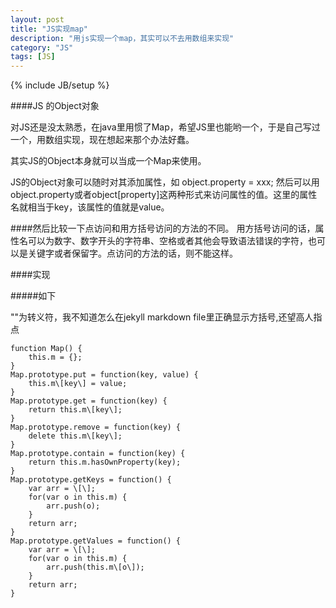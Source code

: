 ```yaml
---
layout: post
title: "JS实现map"
description: "用js实现一个map，其实可以不去用数组来实现"
category: "JS" 
tags: [JS]
---
```

{% include JB/setup %}

####JS 的Object对象

对JS还是没太熟悉，在java里用惯了Map，希望JS里也能哟一个，于是自己写过一个，用数组实现，现在想起来那个办法好蠢。

其实JS的Object本身就可以当成一个Map来使用。

JS的Object对象可以随时对其添加属性，如
	object.property = xxx;
然后可以用object.property或者object\[property\]这两种形式来访问属性的值。这里的属性名就相当于key，该属性的值就是value。

####然后比较一下点访问和用方括号访问的方法的不同。
用方括号访问的话，属性名可以为数字、数字开头的字符串、空格或者其他会导致语法错误的字符，也可以是关键字或者保留字。点访问的方法的话，则不能这样。


####实现

#####如下

"\"为转义符，我不知道怎么在jekyll markdown file里正确显示方括号,还望高人指点
	
	function Map() {
		this.m = {};
	}
	Map.prototype.put = function(key, value) {
		this.m\[key\] = value;
	}
	Map.prototype.get = function(key) {
		return this.m\[key\];
	}
	Map.prototype.remove = function(key) {
		delete this.m\[key\];
	}
	Map.prototype.contain = function(key) {
		return this.m.hasOwnProperty(key);
	}
	Map.prototype.getKeys = function() {
		var arr = \[\];
		for(var o in this.m) {
			arr.push(o);
		}
		return arr;
	}
	Map.prototype.getValues = function() {
		var arr = \[\];
		for(var o in this.m) {
			arr.push(this.m\[o\]);	
		}
		return arr;
	}


